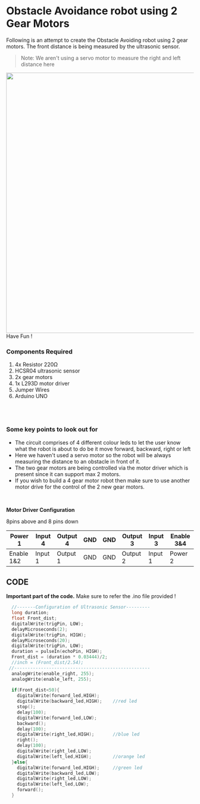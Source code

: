 <h1>Obstacle Avoidance robot using 2 Gear Motors</h1>

<div>
   <p>Following is an attempt to create the Obstacle Avoiding robot using 2 gear motors. The front distance is being measured by the ultrasonic sensor.</p>
  
  >Note: We aren't using a servo motor to measure the right and left distance here
  
  <img width=700 align=right src="https://github.com/Curovearth/Dive-into-Electronics/blob/main/Intermediate%202/07-Obstacle%20Avoiding%20Robot%20with%202%20motors/obstacle%20avoiding.gif">
 <br>
     
  <p>Have Fun !</p>
  
  <h3>Components Required</h3>
  <ol>
    <li>4x Resistor 220Ω</li>
    <li>HCSR04 ultrasonic sensor</li>
    <li>2x gear motors</li>
    <li>1x L293D motor driver</li>
    <li>Jumper Wires</li>
    <li>Arduino UNO</li>
  </ol>
</div><br><br>

<h3>Some key points to look out for</h3>
<p>
  <ul>
    <li>The circuit comprises of 4 different colour leds to let the user know what the robot is about to do be it move forward, backward, right or left</li>
    <li>Here we haven't used a servo motor so the robot will be always measuring the distance to an obstacle in front of it.</li>
    <li>The two gear motors are being controlled via the motor driver which is present since it can support max 2 motors.</li>
    <li>If you wish to build a 4 gear motor robot then make sure to use another motor drive for the control of the 2 new gear motors.</li>
  </ul><br>
  
  <b>Motor Driver Configuration</b>
  
  8pins above and 8 pins down
  
  | Power 1 | Input 4 | Output 4 | GND | GND | Output 3 | Input 3 | Enable 3&4 |
  | --- | --- | --- | --- | --- | --- | --- | --- |
  | Enable 1&2 | Input 1 | Output 1 | GND | GND | Output 2 | Input 1 | Power 2 |
  
</p>



<h2>CODE</h2>
<p><b>Important part of the code.</b> Make sure to refer the .ino file provided !</p>

```C++
  //-------Configuration of Ultrasonic Sensor---------
  long duration;
  float Front_dist;
  digitalWrite(trigPin, LOW);
  delayMicroseconds(2);
  digitalWrite(trigPin, HIGH);
  delayMicroseconds(20);
  digitalWrite(trigPin, LOW);
  duration = pulseIn(echoPin, HIGH);
  Front_dist = (duration * 0.03444)/2;
  //inch = (Front_dist/2.54);
 //---------------------------------------------------
  analogWrite(enable_right, 255);
  analogWrite(enable_left, 255);
  
  if(Front_dist<50){
    digitalWrite(forward_led,HIGH);
    digitalWrite(backward_led,HIGH);	//red led
    stop();
    delay(100);
    digitalWrite(forward_led,LOW);
    backward();
    delay(100);
    digitalWrite(right_led,HIGH);		//blue led
    right();
    delay(100);
    digitalWrite(right_led,LOW);
    digitalWrite(left_led,HIGH);		//orange led
  }else{
    digitalWrite(forward_led,HIGH);		//green led
    digitalWrite(backward_led,LOW);
    digitalWrite(right_led,LOW);
    digitalWrite(left_led,LOW);
    forward();
  }
```
